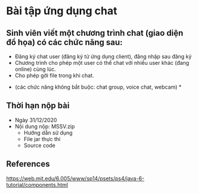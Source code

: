 # Bài tập ứng dụng chat
## Sinh viên viết một chương trình chat (giao diện đồ họa) có các chức năng sau:
   - Đăng ký chat user (đăng ký từ ứng dụng client), đăng nhập sau đăng ký
   - Chương trình cho phép một user có thể chat với nhiều user khác (đang online) cùng lúc.
   - Cho phép gởi file trong khi chat.

* (các chức năng không bắt buộc: chat group, voice chat, webcam) *

## Thời hạn nộp bài
   - Ngày 31/12/2020
   - Nội dung nộp: MSSV.zip 
	   + Hướng dẫn sử dụng
	   + File jar thực thi
	   + Source code

## References
https://web.mit.edu/6.005/www/sp14/psets/ps4/java-6-tutorial/components.html
